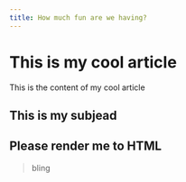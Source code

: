 ```yaml
---
title: How much fun are we having?
---
```


# This is my cool article

This is the content of my cool article

## This is my subjead

## Please render me to HTML

> bling
